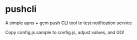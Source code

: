 pushcli
=======

A simple apns + gcm push CLI tool to test notification service

Copy config.js.sample to config.js, adjust values, and GO!
